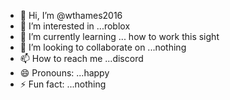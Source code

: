 - 👋 Hi, I’m @wthames2016
- 👀 I’m interested in ...roblox
- 🌱 I’m currently learning ... how to work this sight
- 💞️ I’m looking to collaborate on ...nothing
- 📫 How to reach me ...discord
- 😄 Pronouns: ...happy
- ⚡ Fun fact: ...nothing

<!---
wthames2016/wthames2016 is a ✨ special ✨ repository because its `README.md` (this file) appears on your GitHub profile.
You can click the Preview link to take a look at your changes.
--->
